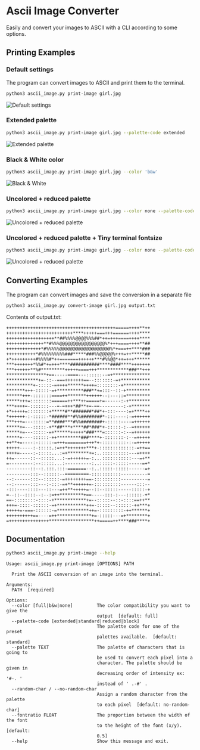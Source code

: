 # Ascii Image Converter

Easily and convert your images to ASCII with a CLI according to some options.

## Printing Examples

### Default settings
The program can convert images to ASCII and print them to the terminal.

```bash
python3 ascii_image.py print-image girl.jpg
```
![Default settings](./output-examples/example.png)

### Extended palette
```bash
python3 ascii_image.py print-image girl.jpg --palette-code extended
```
![Extended palette](./output-examples/example_extended-palette.png)

### Black & White color
```bash
python3 ascii_image.py print-image girl.jpg --color 'b&w'
```
![Black & White](./output-examples/example_black-and-white.png)

### Uncolored + reduced palette
```bash
python3 ascii_image.py print-image girl.jpg --color none --palette-code reduced
```
![Uncolored + reduced palette](./output-examples/example_uncolored_and_reduced-palette.png)

### Uncolored + reduced palette + Tiny terminal fontsize
```bash
python3 ascii_image.py print-image girl.jpg --color none --palette-code reduced
```
![Uncolored + reduced palette](./output-examples/example_tiny_fontsize.png)

## Converting Examples
The program can convert images and save the conversion in a separate file

```bash
python3 ascii_image.py convert-image girl.jpg output.txt
```

Contents of output.txt:
```
+++++++++++++++++++++++++++++++++++++++++=====++++**++
+++++++++++++++++++++++++****+++++===+++======++++****
++++++++++++++++++**##%%%%@@@@%%%##*++=+++====++++****
++++++++++++++**#%%%@@@@@@@@@@@@@@@@@%*+++====++++**##
+++++++++++++*#%%%%%@@@@@@@@@@@@@@@@@@@%*+===++****###
+++++++++++*#%%%%%%%%%###*****###%%@@@@@%+++=++*****##
+*+++++++++#%%%%#*++=======++++++***#%%@@*++=+++******
***+++++++*%%#*+=+++****###########****####****+++++++
***++++++**%#*********+++++====+++************###**+++
***************+==-----====---::::::--=+**************
************+=-::--===+++++++==--:::::::-=+***********
**********+-:::::-=++++******++++=::::::::-+**********
*******+++-:::::-=+**********###**+=:::--::-+*********
******+++-:::::::====++*******++++++--:---::=*********
*****+++=::::::::======++***++=====+=------:-+********
***++++=-:::::::---=-=+++*##**+=-==---------:-+*******
+*+++++=::::::::+*****#**#######*##*+-:::----:=+****++
*++++++-:-:::::-*######**#%%########*-:::----:-=++++++
***+++=---:::::=**####***#%%########+-:::::----=++++++
*****+=---:::::-+**##***+****##*###*+-:::::-:--=++++++
*****+=---:::::-=+******+++++*###***=::::::-:--=++++++
*****+----::::::-++*********###****+-:::::::-:--=+++++
++**+=----:-:::::-=+++========+++*+-:::::::::-:-=+++++
+++++-----:-:::::.:=++*+++++++***+-:::::::::::::-=++==
++++=-----:-:::::...:=+********+=:..::::::::::---=++++
++=------::--:::::...:-=++++++=-:...:::::::::::---=+**
=---------:--:::::...:----------:..:::::-:::::-----=+*
---------::--:.:::.:::-=======--:..:::::-:::::------=+
---------:::--::::::--=========-:::::::::::----------=
--:------:::--::::::-=++++++++==-::::::::::----------=
--:------:::---:-:::-=+**++++++=-::::::::::------:::--
-:::----::::---::---=++**+++++=--::--:::::-----:::::-+
=--::--::::--:--:=++*********+==-----:::-:---::::::-+*
==-::::::::-::::-+************+=--:::::--::-::::==++**
+++=-::::-::::::-=+***********++=-:::::--::::::-++***+
+++++=-===-::::::-=************++=-:::::::::-++******+
++++++++++==----=++*************+=-:::::---=+********+
=+++++++++++++++*****************++=====++****###****+
```

## Documentation
```bash
python3 ascii_image.py print-image --help
```
```
Usage: ascii_image.py print-image [OPTIONS] PATH

  Print the ASCII conversion of an image into the terminal.

Arguments:
  PATH  [required]

Options:
  --color [full|b&w|none]         The color compatibility you want to give the
                                  output  [default: full]
  --palette-code [extended|standard|reduced|block]
                                  The palette code for one of the preset
                                  palettes available.  [default: standard]
  --palette TEXT                  The palette of characters that is going to
                                  be used to convert each pixel into a
                                  character. The palette should be given in
                                  decreasing order of intensity ex: '#-. '
                                  instead of ' .-#' .
  --random-char / --no-random-char
                                  Assign a random character from the palette
                                  to each pixel  [default: no-random-char]
  --fontratio FLOAT               The proportion between the width of the font
                                  to the height of the font (x/y).  [default:
                                  0.5]
  --help                          Show this message and exit.
```
